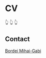 # CV
:point_up_2: :point_up_2: :point_up_2:
## Contact
[Bordei Mihai-Gabi](bordeimihai2001@gmail.com?subject=[GitHub]%20Source%20Han%20Sans)
